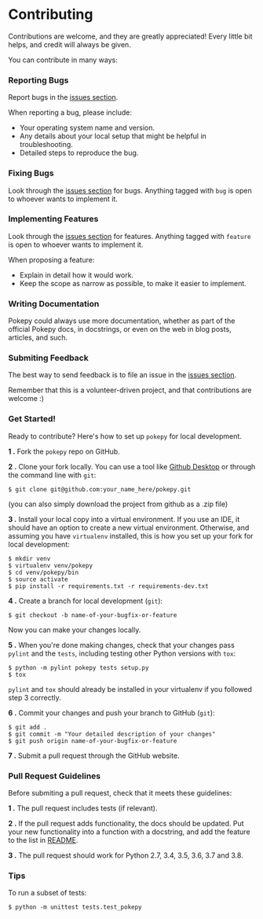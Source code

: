 # Contributing
Contributions are welcome, and they are greatly appreciated! Every
little bit helps, and credit will always be given. 

You can contribute in many ways:

### Reporting Bugs
Report bugs in the [issues section](https://github.com/PokeAPI/pokepy/issues).

When reporting a bug, please include:

* Your operating system name and version.
* Any details about your local setup that might be helpful in troubleshooting.
* Detailed steps to reproduce the bug.

### Fixing Bugs
Look through the [issues section](https://github.com/PokeAPI/pokepy/issues) for bugs. Anything tagged with `bug`
is open to whoever wants to implement it.

### Implementing Features
Look through the [issues section](https://github.com/PokeAPI/pokepy/issues) for features. Anything tagged with `feature`
is open to whoever wants to implement it.

When proposing a feature:

* Explain in detail how it would work.
* Keep the scope as narrow as possible, to make it easier to implement.

### Writing Documentation
Pokepy could always use more documentation, whether as part of the 
official Pokepy docs, in docstrings, or even on the web in blog posts,
articles, and such.

### Submiting Feedback
The best way to send feedback is to file an issue in the [issues section](https://github.com/PokeAPI/pokepy/issues).

Remember that this is a volunteer-driven project, and that contributions
are welcome :)

### Get Started!
Ready to contribute? Here's how to set up `pokepy` for local development.

**1 .** Fork the `pokepy` repo on GitHub.

**2 .** Clone your fork locally. You can use a tool like [Github Desktop](https://desktop.github.com/)
or through the command line with `git`:

```
$ git clone git@github.com:your_name_here/pokepy.git
```

(you can also simply download the project from github as a .zip file)

**3 .** Install your local copy into a virtual environment.
   If you use an IDE, it should have an option to create a new virtual environment.
   Otherwise, and assuming you have `virtualenv` installed, this is how you set up your fork for local development:

```
$ mkdir venv
$ virtualenv venv/pokepy
$ cd venv/pokepy/bin
$ source activate
$ pip install -r requirements.txt -r requirements-dev.txt
```

**4 .** Create a branch for local development (`git`):

```
$ git checkout -b name-of-your-bugfix-or-feature
```
    
Now you can make your changes locally.

**5 .** When you're done making changes, check that your changes pass `pylint` and the `tests`,
including testing other Python versions with `tox`:

```
$ python -m pylint pokepy tests setup.py
$ tox
```

`pylint` and `tox` should already be installed in your virtualenv if you followed step 3 correctly.

**6 .** Commit your changes and push your branch to GitHub (`git`):

```
$ git add .
$ git commit -m "Your detailed description of your changes"
$ git push origin name-of-your-bugfix-or-feature
```

**7 .** Submit a pull request through the GitHub website.

### Pull Request Guidelines
Before submiting a pull request, check that it meets these guidelines:

**1 .** The pull request includes tests (if relevant).

**2 .** If the pull request adds functionality, the docs should be updated.
   Put your new functionality into a function with a docstring, and add the
   feature to the list in [README](https://github.com/PokeAPI/pokepy/blob/master/README.md).
   
**3 .** The pull request should work for Python 2.7, 3.4, 3.5, 3.6, 3.7 and 3.8.

### Tips
To run a subset of tests:

```
$ python -m unittest tests.test_pokepy
```
